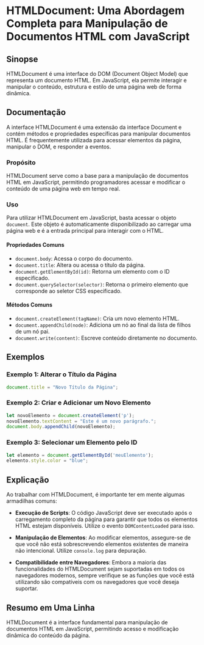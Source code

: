 <!--
Meta Description: # HTMLDocument: Uma Abordagem Completa para Manipulação de Documentos HTML com JavaScript ## Sinopse HTMLDocument é uma interface do DOM (Document Obj...
Meta Keywords: document, para, javascript, página, htmldocument
-->

# HTMLDocument: Uma Abordagem Completa para Manipulação de Documentos HTML com JavaScript

## Sinopse
HTMLDocument é uma interface do DOM (Document Object Model) que representa um documento HTML. Em JavaScript, ela permite interagir e manipular o conteúdo, estrutura e estilo de uma página web de forma dinâmica.

## Documentação
A interface HTMLDocument é uma extensão da interface Document e contém métodos e propriedades específicas para manipular documentos HTML. É frequentemente utilizada para acessar elementos da página, manipular o DOM, e responder a eventos.

### Propósito
HTMLDocument serve como a base para a manipulação de documentos HTML em JavaScript, permitindo programadores acessar e modificar o conteúdo de uma página web em tempo real.

### Uso
Para utilizar HTMLDocument em JavaScript, basta acessar o objeto `document`. Este objeto é automaticamente disponibilizado ao carregar uma página web e é a entrada principal para interagir com o HTML.

#### Propriedades Comuns
- `document.body`: Acessa o corpo do documento.
- `document.title`: Altera ou acessa o título da página.
- `document.getElementById(id)`: Retorna um elemento com o ID especificado.
- `document.querySelector(selector)`: Retorna o primeiro elemento que corresponde ao seletor CSS especificado.

#### Métodos Comuns
- `document.createElement(tagName)`: Cria um novo elemento HTML.
- `document.appendChild(node)`: Adiciona um nó ao final da lista de filhos de um nó pai.
- `document.write(content)`: Escreve conteúdo diretamente no documento.

## Exemplos
### Exemplo 1: Alterar o Título da Página
```javascript
document.title = "Novo Título da Página";
```

### Exemplo 2: Criar e Adicionar um Novo Elemento
```javascript
let novoElemento = document.createElement('p');
novoElemento.textContent = "Este é um novo parágrafo.";
document.body.appendChild(novoElemento);
```

### Exemplo 3: Selecionar um Elemento pelo ID
```javascript
let elemento = document.getElementById('meuElemento');
elemento.style.color = "blue";
```

## Explicação
Ao trabalhar com HTMLDocument, é importante ter em mente algumas armadilhas comuns:

- **Execução de Scripts**: O código JavaScript deve ser executado após o carregamento completo da página para garantir que todos os elementos HTML estejam disponíveis. Utilize o evento `DOMContentLoaded` para isso.
  
- **Manipulação de Elementos**: Ao modificar elementos, assegure-se de que você não está sobrescrevendo elementos existentes de maneira não intencional. Utilize `console.log` para depuração.

- **Compatibilidade entre Navegadores**: Embora a maioria das funcionalidades do HTMLDocument sejam suportadas em todos os navegadores modernos, sempre verifique se as funções que você está utilizando são compatíveis com os navegadores que você deseja suportar.

## Resumo em Uma Linha
HTMLDocument é a interface fundamental para manipulação de documentos HTML em JavaScript, permitindo acesso e modificação dinâmica do conteúdo da página.
